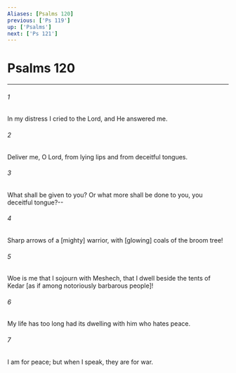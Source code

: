 ```yaml
---
Aliases: [Psalms 120]
previous: ['Ps 119']
up: ['Psalms']
next: ['Ps 121']
---
```

# Psalms 120

***














###### 1 






In my distress I cried to the Lord, and He answered me. 













###### 2 






Deliver me, O Lord, from lying lips and from deceitful tongues. 













###### 3 






What shall be given to you? Or what more shall be done to you, you deceitful tongue?-- 













###### 4 






Sharp arrows of a [mighty] warrior, with [glowing] coals of the broom tree! 













###### 5 






Woe is me that I sojourn with Meshech, that I dwell beside the tents of Kedar [as if among notoriously barbarous people]! 













###### 6 






My life has too long had its dwelling with him who hates peace. 













###### 7 






I am for peace; but when I speak, they are for war.
